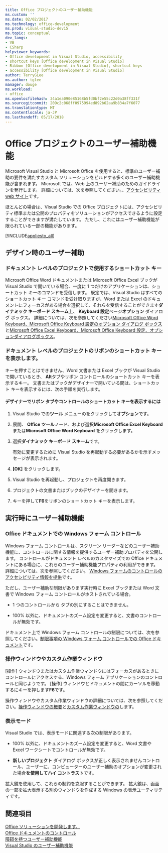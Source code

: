 ```yaml
---
title: Office プロジェクトのユーザー補助機能
ms.custom: ''
ms.date: 02/02/2017
ms.technology: office-development
ms.prod: visual-studio-dev15
ms.topic: conceptual
dev_langs:
- VB
- CSharp
helpviewer_keywords:
- Office development in Visual Studio, accessibility
- shortcut keys [Office development in Visual Studio]
- Ribbon [Office development in Visual Studio], shortcut keys
- accessibility [Office development in Visual Studio]
author: TerryGLee
ms.author: tglee
manager: douge
ms.workload:
- office
ms.openlocfilehash: 34a1ea090e85168b5fd0bf2e55c22d0a38ff331f
ms.sourcegitcommit: 209c2c068ff0975994ed892b62aa9b834a7f6077
ms.translationtype: MT
ms.contentlocale: ja-JP
ms.lasthandoff: 05/17/2018
---
```

# <a name="accessibility-in-office-projects"></a>Office プロジェクトのユーザー補助機能
  Microsoft Visual Studio と Microsoft Office を使用すると、標準のユーザー補助の要件を満たすカスタム ソリューションをビルドする多くのユーザー補助機能が含まれます。 Microsoft では、Web 上のユーザー補助のためのガイドラインを発行します。 詳細については、次を参照してください。、[アクセシビリティ web サイト](http://go.microsoft.com/fwlink/?LinkID=37113)です。  

 ほとんどの場合は、Visual Studio での Office プロジェクトには、アクセシビリティ標準または公開のプロパティをソリューションがアクセスできるように設定することができますが満たしています。 ただし、これにはユーザー補助機能が限られている一部の機能があります。  

 [!INCLUDE[appliesto_all](../vsto/includes/appliesto-all-md.md)]  

## <a name="accessibility-at-design-time"></a>デザイン時のユーザー補助  

### <a name="use-shortcut-keys-in-document-level-projects"></a>ドキュメント レベルのプロジェクトで使用するショートカット キー  
 Microsoft Office Word ドキュメントまたは Microsoft Office Excel ブックが Visual Studio で開いている場合、一度に 1 つだけのアプリケーションは、ショートカット キーのコマンドを受信します。 既定では、Visual Studio はすべてのショートカット キー コマンドを受け取りますが、Word または Excel のドキュメントにフォーカスがある場合を選択して、それらを受信することができます**ダイナミック キーボード スキーム**上、 **Keyboard 設定**ページ**オプション** ダイアログ ボックス。 詳細については、次を参照してください[Microsoft Office Word Keyboard、Microsoft Office Keyboard 設定のオプション ダイアログ ボックス](../vsto/microsoft-office-word-keyboard-microsoft-office-keyboard-settings-options-dialog-box.md)と[Microsoft Office Excel Keyboard、Microsoft Office Keyboard 設定、オプションダイアログボックス](../vsto/microsoft-office-excel-keyboard-microsoft-office-keyboard-settings-options-dialog-box.md)。  

### <a name="display-shortcut-keys-for-the-ribbon-in-document-level-projects"></a>ドキュメント レベルのプロジェクトのリボンのショートカット キーを表示します。  
 キーを押すことはできません、Word 文書または Excel ブックが Visual Studio で開いているとき、 **Alt**タブやリボン コントロールのショートカット キーを表示するキー。 文書またはブックがデザイナーで開いている間は、ショートカット キーを表示するには、次の手順を実行します。  

#### <a name="to-view-shortcut-keys-for-ribbon-tabs-and-controls-in-the-designer"></a>デザイナーでリボン タブやコントロールのショートカット キーを表示するには  

1.  Visual Studio での**ツール** メニューのをクリックして**オプション**です。  

2.  展開、 **Office ツール**ノード、および選択**Microsoft Office Excel Keyboard**または**Microsoft Office Word Keyboard** をクリックします。  

3.  選択**ダイナミック キーボード スキーム**です。  

     有効に変更するために Visual Studio を再起動する必要があるかを示すメッセージが表示されます。  

4.  **[OK]** をクリックします。  

5.  Visual Studio を再起動し、プロジェクトを再度開きます。  

6.  プロジェクトの文書またはブックのデザイナーを開きます。  

7.  キーを押して**F6**をリボンのショートカット キーを表示します。  

## <a name="accessibility-at-runtime"></a>実行時にユーザー補助機能  

### <a name="windows-forms-controls-on-office-documents"></a>Office ドキュメントでの Windows フォーム コントロール  
 Windows フォーム コントロールは、スクリーン リーダーなどのユーザー補助機能に、コントロールに関する情報を提供するユーザー補助プロパティを公開します。 コントロールがドキュメント レベルのカスタマイズでの Office ドキュメントにある場合に、これらのユーザー補助機能プロパティの利用ができます。 詳細については、次を参照してください。 [Windows フォームのコントロールのアクセシビリティ情報を提供](/dotnet/framework/winforms/controls/providing-accessibility-information-for-controls-on-a-windows-form)です。  

 ただし、ユーザー補助な制限があります実行時に Excel ブックまたは Word 文書で Windows フォーム コントロールがホストされている場合。  

-   1 つのコントロールから タブの別にすることはできません。  

-   100% 以外に、ドキュメントのズーム設定を変更すると、文書のコントロールが無効です。  

 ドキュメント上で Windows フォーム コントロールの制限については、次を参照してください。[制限事項の Windows フォーム コントロールでの Office ドキュメント](../vsto/limitations-of-windows-forms-controls-on-office-documents.md)です。  

### <a name="actions-panes-and-custom-task-panes"></a>操作ウィンドウやカスタム作業ウィンドウ  
 [操作] ウィンドウまたはカスタム作業ウィンドウにはフォーカスがあるときにコントロールにアクセスする、Windows フォーム アプリケーションのコントロールと同じようです。 [操作] ウィンドウとドキュメントの間にカーソルを移動するにキーを押します**F6**です。  

 操作ウィンドウやカスタム作業ウィンドウの詳細については、次を参照してください。[操作ウィンドウの概要](../vsto/actions-pane-overview.md)と[カスタム作業ウィンドウの](../vsto/custom-task-panes.md)します。  

### <a name="display-modes"></a>表示モード  
 Visual Studio では、表示モードに関連する次の制限があります。  

-   100% 以外に、ドキュメントのズーム設定を変更すると、Word 文書や Excel ワークシートでコントロールが無効です。  

-   **新しいプロジェクト** ダイアログ ボックスが正しく表示されませんコントロール、ユーザーに、コンピューターのユーザー補助のオプションが変更された場合**を使用してハイ コントラスト**です。  

 拡大鏡を使用して、これらの制約を克服することができます。 拡大鏡は、画面の一部を拡大表示する別のウィンドウを作成する Windows の表示ユーティリティです。  

## <a name="see-also"></a>関連項目  
 [Office ソリューションを開発します。](../vsto/developing-office-solutions.md)   
 [Office ドキュメントのコントロール](../vsto/controls-on-office-documents.md)   
 [障碍を持つユーザー補助機能](/visualstudio/ide/reference/accessibility-for-people-with-disabilities)   
 [Visual Studio のユーザー補助機能](/visualstudio/ide/reference/accessibility-features-of-visual-studio)  
